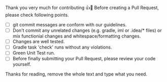 Thank you very much for contributing :+1::tada: Before creating a Pull Request, please check following points.

- [ ] git commit messages are conform with our guidelines.
- [ ] Don't commit any unrelated changes (e.g. gradle, iml or .idea/* files) or mix functionial changes and whitespace/formatting changes.
- [ ] Changes are well tested.
- [ ] Gradle task 'check' runs without any violations.
- [ ] Green Unit Test run.
- [ ] Before finally submitting your Pull Request, please review your code yourself.

Thanks for reading, remove the whole text and type what you need.

